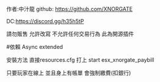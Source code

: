 作者:中汁龍
github:
https://github.com/XNORGATE

DC:https://discord.gg/h35h5tP

請勿販售 允許改寫 不允許任何交易行為
此為開源插件


#依賴 Async extended 

安裝方法 
直接resources.cfg 打上
start esx_xnorgate_paybill

只要玩家在線上 並且身上有帳單 會強制繳費(扣銀行)
